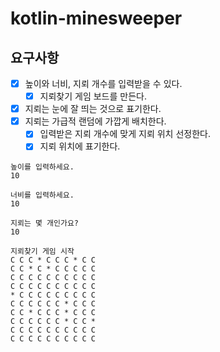 # kotlin-minesweeper

## 요구사항
- [x] 높이와 너비, 지뢰 개수를 입력받을 수 있다.
  - [x] 지뢰찾기 게임 보드를 만든다.
- [x] 지뢰는 눈에 잘 띄는 것으로 표기한다.
- [x] 지뢰는 가급적 랜덤에 가깝게 배치한다.
  - [x] 입력받은 지뢰 개수에 맞게 지뢰 위치 선정한다.
  - [x] 지뢰 위치에 표기한다.
```
높이를 입력하세요.
10

너비를 입력하세요.
10

지뢰는 몇 개인가요?
10

지뢰찾기 게임 시작
C C C * C C C * C C
C C * C * C C C C C
C C C C C C C C C C
C C C C C C C C C C
* C C C C C C C C C
C C C C C C * C C C
C C * C C C * C C C
C C C C C C * C C *
C C C C C C C C C C
C C C C C C C C C C
```